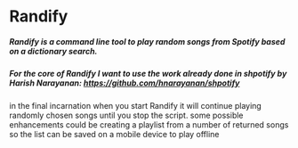 # Randify

##### Randify is a command line tool to play random songs from Spotify based on a dictionary search. 
##### For the core of Randify I want to use the work already done in shpotify by Harish Narayanan: https://github.com/hnarayanan/shpotify
in the final incarnation when you start Randify it will continue playing randomly chosen songs until you stop the script.
some possible enhancements could be creating a playlist from a number of returned songs so the list can be saved on a mobile device to play offline
